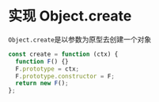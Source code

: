 # 实现 Object.create

`Object.create`是以参数为原型去创建一个对象

```js
const create = function (ctx) {
  function F() {}
  F.prototype = ctx;
  F.prototype.constructor = F;
  return new F();
};
```
